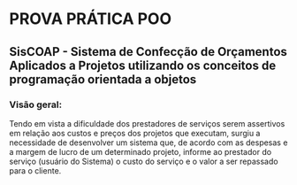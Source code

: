 # PROVA PRÁTICA POO

## SisCOAP - Sistema de Confecção de Orçamentos Aplicados a Projetos utilizando os conceitos de programação orientada a objetos

### Visão geral: <br>
Tendo em vista a dificuldade dos prestadores de serviços serem assertivos em relação aos custos e preços dos projetos
que executam, surgiu a necessidade de desenvolver um sistema que, de acordo com as despesas e a margem de lucro
de um determinado projeto, informe ao prestador do serviço (usuário do Sistema) o custo do serviço e o valor a ser
repassado para o cliente.
